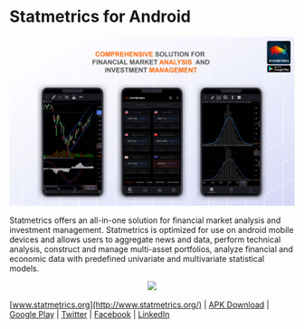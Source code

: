 # Statmetrics for Android
<img src="https://raw.githubusercontent.com/Vinnitschenko/Statmetrics-Android/master/statmetrics.jpg">


Statmetrics offers an all-in-one solution for financial market analysis and investment management. Statmetrics is optimized for use on android mobile devices and allows users to aggregate news and data, perform technical analysis, construct and manage multi-asset portfolios, analyze financial and economic data with predefined univariate and multivariate statistical models.

  
<p align="center">  
<a href="https://play.google.com/store/apps/details?id=org.statmetrics.app"><img src="https://play.google.com/intl/en_us/badges/static/images/badges/en_badge_web_generic.png" height="120"></a>
</p>

[www.statmetrics.org](http://www.statmetrics.org/) | 
[APK Download](https://statmetrics.org/cms2/#download)  | 
[Google Play](https://play.google.com/store/apps/details?id=org.statmetrics.app) | 
[Twitter](https://twitter.com/statmetrics) | 
[Facebook](https://www.facebook.com/Statmetrics-110841637303428/) | [LinkedIn](https://www.linkedin.com/company/statmetrics/)

